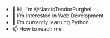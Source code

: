 - 👋 Hi, I’m @NarcisTeodorPurghel
- 👀 I’m interested in Web Development
- 🌱 I’m currently learning Python
- 📫 How to reach me 

<!---
NarcisTeodorPurghel/NarcisTeodorPurghel is a ✨ special ✨ repository because its `README.md` (this file) appears on your GitHub profile.
You can click the Preview link to take a look at your changes.
--->

